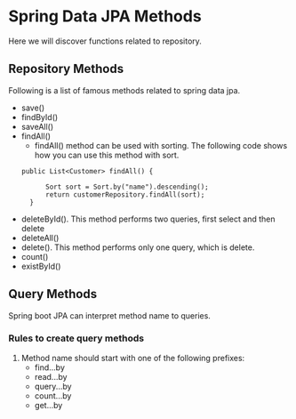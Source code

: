 # Spring Data JPA Methods

Here we will discover functions related to repository.

## Repository Methods

Following is a list of famous methods related to spring data jpa.
* save()
* findById()
* saveAll()
* findAll()
  * findAll() method can be used with sorting. The following code shows
  how you can use this method with sort.
  ```
  public List<Customer> findAll() {

        Sort sort = Sort.by("name").descending();
        return customerRepository.findAll(sort);
    }
  ```
* deleteById(). This method performs two queries, first select and then delete
* deleteAll()
* delete(). This method performs only one query, which is delete.
* count()
* existById()

## Query Methods

Spring boot JPA can interpret method name to queries.

### Rules to create query methods
1. Method name should start with one of the following prefixes:
   * find...by
   * read...by
   * query...by
   * count...by
   * get...by



